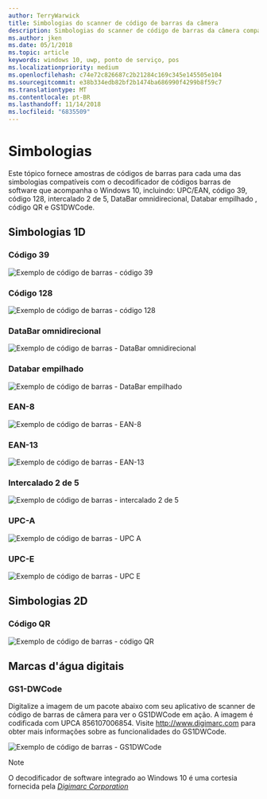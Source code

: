 ```yaml
---
author: TerryWarwick
title: Simbologias do scanner de código de barras da câmera
description: Simbologias do scanner de código de barras da câmera compatíveis
ms.author: jken
ms.date: 05/1/2018
ms.topic: article
keywords: windows 10, uwp, ponto de serviço, pos
ms.localizationpriority: medium
ms.openlocfilehash: c74e72c826687c2b21284c169c345e145505e104
ms.sourcegitcommit: e38b334edb82bf2b1474ba686990f4299b8f59c7
ms.translationtype: MT
ms.contentlocale: pt-BR
ms.lasthandoff: 11/14/2018
ms.locfileid: "6835509"
---
```

# <a name="symbologies"></a>Simbologias
Este tópico fornece amostras de códigos de barras para cada uma das simbologias compatíveis com o decodificador de códigos barras de software que acompanha o Windows 10, incluindo: UPC/EAN, código 39, código 128, intercalado 2 de 5, DataBar omnidirecional, Databar empilhado , código QR e GS1DWCode.

## <a name="1d-symbologies"></a>Simbologias 1D

### <a name="code-39"></a>Código 39
![Exemplo de código de barras - código 39](images/pos/sample-barcode-code39.png)

### <a name="code-128"></a>Código 128
![Exemplo de código de barras - código 128](images/pos/sample-barcode-code128.png)

### <a name="databar-omnidirectional"></a>DataBar omnidirecional
![Exemplo de código de barras - DataBar omnidirecional](images/pos/sample-barcode-databar-omnidirectional.png) 
### <a name="databar-stacked"></a>Databar empilhado
![Exemplo de código de barras - DataBar empilhado](images/pos/sample-barcode-databar-stacked.png)

### <a name="ean-8"></a>EAN-8
![Exemplo de código de barras - EAN-8](images/pos/sample-barcode-ean8.png)

### <a name="ean-13"></a>EAN-13
![Exemplo de código de barras - EAN-13](images/pos/sample-barcode-ean13.png)

### <a name="interleaved-2-of-5"></a>Intercalado 2 de 5
![Exemplo de código de barras - intercalado 2 de 5](images/pos/sample-barcode-interleaved-2-of-5.png)

### <a name="upc-a"></a>UPC-A
![Exemplo de código de barras - UPC A](images/pos/sample-barcode-upca.png)

### <a name="upc-e"></a>UPC-E
![Exemplo de código de barras - UPC E](images/pos/sample-barcode-upce.png)

## <a name="2d-symbologies"></a>Simbologias 2D
### <a name="qr-code"></a>Código QR
![Exemplo de código de barras - código QR](images/pos/sample-barcode-qrcode.png)

## <a name="digital-watermark"></a>Marcas d'água digitais
### <a name="gs1-dwcode"></a>GS1-DWCode

Digitalize a imagem de um pacote abaixo com seu aplicativo de scanner de código de barras de câmera para ver o GS1DWCode em ação.  A imagem é codificada com UPCA 856107006854.  Visite http://www.digimarc.com para obter mais informações sobre as funcionalidades do GS1DWCode.

![Exemplo de código de barras - GS1DWCode](images/pos/rice-box-v7.jpg)

> [!NOTE]
> O decodificador de software integrado ao Windows 10 é uma cortesia fornecida pela [*Digimarc Corporation*](https://www.digimarc.com/)
